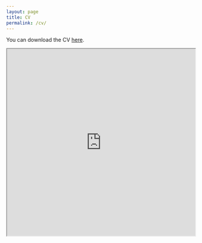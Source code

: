 ```yaml
---
layout: page
title: CV
permalink: /cv/
---
```


You can download the CV [here](http://tylerreny.github.io/pdf/cv-reny.pdf).

<iframe title="Tyler Reny CV" src="http://tylerreny.github.io/pdf/cv-reny.pdf" width="100%" height="500px"></iframe>
